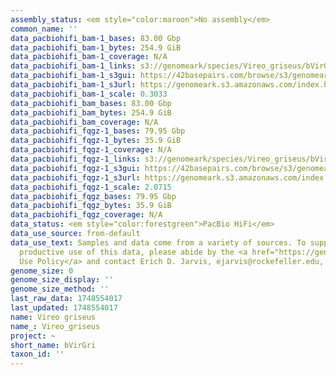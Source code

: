 ```yaml
---
assembly_status: <em style="color:maroon">No assembly</em>
common_name: ''
data_pacbiohifi_bam-1_bases: 83.00 Gbp
data_pacbiohifi_bam-1_bytes: 254.9 GiB
data_pacbiohifi_bam-1_coverage: N/A
data_pacbiohifi_bam-1_links: s3://genomeark/species/Vireo_griseus/bVirGri1/genomic_data/pacbio_hifi/<br>
data_pacbiohifi_bam-1_s3gui: https://42basepairs.com/browse/s3/genomeark/species/Vireo_griseus/bVirGri1/genomic_data/pacbio_hifi/
data_pacbiohifi_bam-1_s3url: https://genomeark.s3.amazonaws.com/index.html?prefix=species/Vireo_griseus/bVirGri1/genomic_data/pacbio_hifi/
data_pacbiohifi_bam-1_scale: 0.3033
data_pacbiohifi_bam_bases: 83.00 Gbp
data_pacbiohifi_bam_bytes: 254.9 GiB
data_pacbiohifi_bam_coverage: N/A
data_pacbiohifi_fqgz-1_bases: 79.95 Gbp
data_pacbiohifi_fqgz-1_bytes: 35.9 GiB
data_pacbiohifi_fqgz-1_coverage: N/A
data_pacbiohifi_fqgz-1_links: s3://genomeark/species/Vireo_griseus/bVirGri1/genomic_data/pacbio_hifi/<br>
data_pacbiohifi_fqgz-1_s3gui: https://42basepairs.com/browse/s3/genomeark/species/Vireo_griseus/bVirGri1/genomic_data/pacbio_hifi/
data_pacbiohifi_fqgz-1_s3url: https://genomeark.s3.amazonaws.com/index.html?prefix=species/Vireo_griseus/bVirGri1/genomic_data/pacbio_hifi/
data_pacbiohifi_fqgz-1_scale: 2.0715
data_pacbiohifi_fqgz_bases: 79.95 Gbp
data_pacbiohifi_fqgz_bytes: 35.9 GiB
data_pacbiohifi_fqgz_coverage: N/A
data_status: <em style="color:forestgreen">PacBio HiFi</em>
data_use_source: from-default
data_use_text: Samples and data come from a variety of sources. To support fair and
  productive use of this data, please abide by the <a href="https://genome10k.soe.ucsc.edu/data-use-policies/">Data
  Use Policy</a> and contact Erich D. Jarvis, ejarvis@rockefeller.edu, with any questions.
genome_size: 0
genome_size_display: ''
genome_size_method: ''
last_raw_data: 1748554017
last_updated: 1748554017
name: Vireo griseus
name_: Vireo_griseus
project: ~
short_name: bVirGri
taxon_id: ''
---
```

